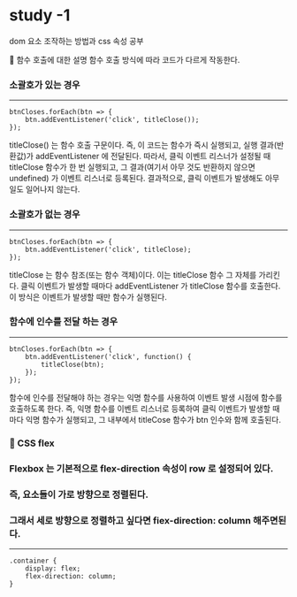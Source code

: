 # study -1
dom 요소 조작하는 방법과 css 속성 공부

🔶 함수 호출에 대한 설명
함수 호출 방식에 따라 코드가 다르게 작동한다.

### 소괄호가 있는 경우
---
```
btnCloses.forEach(btn => {
    btn.addEventListener('click', titleClose());
});
```

titleClose() 는 함수 호출 구문이다. 즉, 이 코드는 함수가 즉시 실행되고, 실행 결과(반환값)가
addEventListener 에 전달된다.
따라서, 클릭 이벤트 리스너가 설정될 때 titleClose 함수가 한 번 실행되고, 그 결과(여기서 아무 것도 반환하지 않으면
undefined) 가 이벤트 리스너로 등록된다.
결과적으로, 클릭 이벤트가 발생해도 아무 일도 일어나지 않는다.

### 소괄호가 없는 경우
---
```
btnCloses.forEach(btn => {
    btn.addEventListener('click', titleClose);
});
```

titleClose 는 함수 참조(또는 함수 객체)이다. 이는 titleClose 함수 그 자체를 가리킨다.
클릭 이벤트가 발생할 때마다 addEventListener 가 titleClose 함수를 호출한다.
이 방식은 이벤트가 발생할 때만 함수가 실행된다.

### 함수에 인수를 전달 하는 경우
---
```
btnCloses.forEach(btn => {
    btn.addEventListener('click', function() {
        titleClose(btn);
    });
});
```

함수에 인수를 전달해야 하는 경우는 익명 함수를 사용하여 이벤트 발생 시점에 함수를 호출하도록 한다.
즉, 익명 함수를 이벤트 리스너로 등록하여 클릭 이벤트가 발생할 때 마다 익명 함수가 실행되고, 그 내부에서 titleCose 함수가 btn 인수와 함께 호출된다.

### 🔶 CSS flex
### Flexbox 는 기본적으로 flex-direction 속성이 row 로 설정되어 있다.
### 즉, 요소들이 가로 방향으로 정렬된다.
### 그래서 세로 방향으로 정렬하고 싶다면 fiex-direction: column 해주면된다.
---
```
.container {
    display: flex;
    flex-direction: column;
}
```